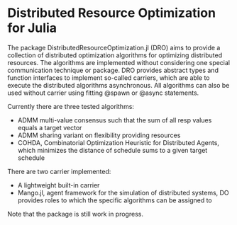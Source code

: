 # Distributed Resource Optimization for Julia

The package DistributedResourceOptimization.jl (DRO) aims to provide a collection of distributed optimization algorithms for optimizing distributed resources. The algorithms are implemented without considering one special communication technique or package. DRO provides abstract types and function interfaces to implement so-called carriers, which are able to execute the distributed algorithms asynchronous. All algorithms can also be used without carrier using fitting @spawn or @async statements.

Currently there are three tested algorithms:
* ADMM multi-value consensus such that the sum of all resp values equals a target vector
* ADMM sharing variant on flexibility providing resources
* COHDA, Combinatorial Optimization Heuristic for Distributed Agents, which minimizes the distance of schedule sums to a given target schedule

There are two carrier implemented:
* A lightweight built-in carrier
* Mango.jl, agent framework for the simulation of distributed systems, DO provides roles to which the specific algorithms can be assigned to

Note that the package is still work in progress.
